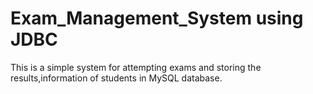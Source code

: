 # Exam_Management_System using JDBC

<p>This is a simple system for attempting exams and storing the results,information of students in MySQL database.
